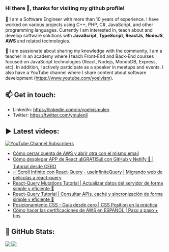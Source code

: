 ### Hi there 👋, thanks for visiting my github profile!

🔭 I am a Software Engineer with more than 10 years of experience. I have worked on various projects using C++, PHP, C#, JavaScript, and other programming languages. Currently I am interested in, teach about and develop software solutions with **JavaScript**, **TypeScript**, **ReactJs**, **NodeJS**, **AWS** and related technologies.

🌱 I am passionate about sharing my knowledge with the community, I am a teacher in an academy where I teach Front-End and Back-End courses focused on JavaScript technologies (React, Nodejs, MondoDB, Express, etc). In addition, I actively participate as a speaker in meetups and events. I also have a YouTube channel where I share content about software development (https://www.youtube.com/yoelvism).

## 📫 Get in touch:
- LinkedIn: https://linkedin.com/in/yoelvismulen
- Twitter: https://twitter.com/ymulenll

## ▶ Latest videos:
<a href="https://www.youtube.com/yoelvism">
  <img alt="YouTube Channel Subscribers" src="https://img.shields.io/youtube/channel/subscribers/UCp28AG2NaDuzyVaAT--2NGQ?style=social">
</a>

<!-- YOUTUBE:START -->
- [Cómo cerrar cuenta de AWS y abrir otra con el mismo email](https://www.youtube.com/watch?v=KPwOFSwOefE)
- [Cómo desplegar APP de React 💰GRATIS💰 con GitHub y Netlify 🚀 | Tutorial desde CERO](https://www.youtube.com/watch?v=aCEn6_BHZyI)
- [✅ Scroll Infinito con React-Query - useInfiniteQuery | Migrando web de películas a react-query](https://www.youtube.com/watch?v=zhigY5FrWJs)
- [React-Query Mutations Tutorial | Actualizar datos del servidor de forma simple y eficiente 🚀](https://www.youtube.com/watch?v=X1qo8qEaWLg)
- [React-Query Tutorial | Consultar APIs, caché y sincronización de forma simple y eficiente 🚀](https://www.youtube.com/watch?v=lNkAJCoXg6I)
- [Posicionamiento CSS - Guía desde cero | CSS Position en la práctica](https://www.youtube.com/watch?v=1F_Q5NQBkyU)
- [Cómo hacer las certificaciones de AWS en ESPAÑOL | Paso a paso + tips](https://www.youtube.com/watch?v=5_tJLt8ChYg)
<!-- YOUTUBE:END -->

## 🔢 GitHub Stats:

<img align="left" src="https://github-readme-stats.vercel.app/api/top-langs/?username=ymulenll&layout=compact" />
<img align="left" src="https://github-readme-stats.vercel.app/api?username=ymulenll&count_private=true&include_all_commits=true&hide=contribs&hide_rank=true" />

<!--
**ymulenll/ymulenll** is a ✨ _special_ ✨ repository because its `README.md` (this file) appears on your GitHub profile.

Here are some ideas to get you started:

- 🔭 I’m currently working on ...
- 🌱 I’m currently learning ...
- 👯 I’m looking to collaborate on ...
- 🤔 I’m looking for help with ...
- 💬 Ask me about ...
- 📫 How to reach me: ...
- 😄 Pronouns: ...
- ⚡ Fun fact: ...
-->
